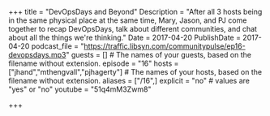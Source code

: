 +++
title = "DevOpsDays and Beyond"
Description = "After all 3 hosts being in the same physical place at the same time, Mary, Jason, and PJ come together to recap DevOpsDays, talk about different communities, and chat about all the things we're thinking."
Date = 2017-04-20
PublishDate = 2017-04-20
podcast_file = "https://traffic.libsyn.com/communitypulse/ep16-devopsdays.mp3"
guests = [] # The names of your guests, based on the filename without extension.
episode = "16"
hosts = ["jhand","mthengvall","pjhagerty"] # The names of your hosts, based on the filename without extension.
aliases = ["/16",]
explicit = "no" # values are "yes" or "no"
youtube = "51q4mM3Zwm8"

+++
